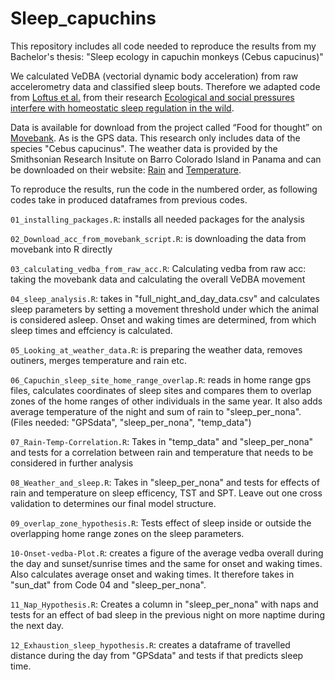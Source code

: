 # Sleep_capuchins

This repository includes all code needed to reproduce the results from my Bachelor's thesis: "Sleep ecology in capuchin monkeys (Cebus capucinus)"

We calculated VeDBA (vectorial dynamic body acceleration) from raw accelerometry data and classified sleep bouts. Therefore we adapted code from [Loftus et al.](https://github.com/CarterLoftus/baboon_sleep) from their research [Ecological and social pressures interfere with homeostatic sleep regulation in the wild](https://doi.org/10.7554/eLife.73695).

Data is available for download from the project called “Food for thought” on [Movebank](https://www.movebank.org/). 
As is the GPS data.
This research only includes data of the species "Cebus capucinus". 
The weather data is provided by the Smithsonian Research Insitute on Barro Colorado Island in Panama and can be downloaded on their website: [Rain](https://smithsonian.figshare.com/articles/dataset/Barro_Colorado_Island_Clearing_Precipitation/10042463) and [Temperature](https://smithsonian.figshare.com/articles/dataset/Barro_Colorado_Island_Clearing_Air_Temperature/10042451).

To reproduce the results, run the code in the numbered order, as following codes take in produced dataframes from previous codes.
  
`01_installing_packages.R`: installs all needed packages for the analysis

`02_Download_acc_from_movebank_script.R`: is downloading the data from movebank into R directly

`03_calculating_vedba_from_raw_acc.R`: Calculating vedba from raw acc: taking the movebank data and calculating the overall VeDBA movement 

`04_sleep_analysis.R`: takes in "full_night_and_day_data.csv" and calculates sleep parameters by setting a movement threshold under which the animal is considered asleep. Onset and waking times are determined, from which sleep times and effciency is calculated.

`05_Looking_at_weather_data.R`: is preparing the weather data, removes outiners, merges temperature and rain etc.

`06_Capuchin_sleep_site_home_range_overlap.R`: reads in home range gps files, calculates coordinates of sleep sites and compares them to overlap zones of the home ranges of other individuals in the same year. It also adds average temperature of the night and sum of rain to "sleep_per_nona". (Files needed: "GPSdata", "sleep_per_nona", "temp_data")

`07_Rain-Temp-Correlation.R`: Takes in "temp_data" and "sleep_per_nona" and tests for a correlation between rain and temperature that needs to be considered in further analysis 

`08_Weather_and_sleep.R`: Takes in "sleep_per_nona" and tests for effects of rain and temperature on sleep efficency, TST and SPT. Leave out one cross validation to determines our final model structure.

`09_overlap_zone_hypothesis.R`: Tests effect of sleep inside or outside the overlapping home range zones on the sleep parameters. 

`10-Onset-vedba-Plot.R`: creates a figure of the average vedba overall during the day and sunset/sunrise times and the same for onset and waking times. Also calculates average onset and waking times. It therefore takes in "sun_dat" from Code 04 and "sleep_per_nona".  

`11_Nap_Hypothesis.R`: Creates a column in "sleep_per_nona" with naps and tests for an effect of bad sleep in the previous night on more naptime during the next day. 

`12_Exhaustion_sleep_hypothesis.R`: creates a dataframe of travelled distance during the day from "GPSdata" and tests if that predicts sleep time.
